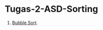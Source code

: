 # Tugas-2-ASD-Sorting

1. <a href="https://github.com/rani-angellica/Tugas-2-ASD-Sorting/blob/main/Bubble%20Sort">Bubble Sort</a>.
